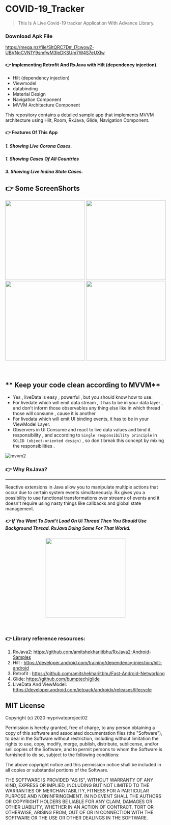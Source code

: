 # COVID-19_Tracker

<!-- Blockquote -->
<!-- Strong -->

>  This Is A Live Covid-19 tracker Application With Advance Library.

### Download Apk File
https://mega.nz/file/SltQRC7D#_I7cwowZ-UBVNqCVN1Y9smfwM3leDKSUm7W4S7eUXlw


#### 👉  Implementing Retrofit And RxJava with Hilt (dependency injection).
<!------------
-->


<!--ul-->
* Hilt (dependency injection)
* Viewmodel
* databinding
* Material Design
* Navigation Component
* MVVM Architecture Component

This repository contains a detailed sample app that implements MVVM architecture using Hilt, Room, RxJava, Glide, Navigation Component.

#### 👉  Features Of This App
##### 1. Showing Live Corona Cases.
##### 1. Showing Cases Of All Countries
##### 3. Showing Live Indina State Cases.


<!------------
-->

## 👉  Some ScreenShorts

<p align="center">
  <img src="https://github.com/myprivateproject02/COVID-19_Tracker/blob/master/sample_img/Screenshot_1601041421.png" width="250">
  <img src="https://github.com/myprivateproject02/COVID-19_Tracker/blob/master/sample_img/Screenshot_1601041427.png" width="250">
  <img src="https://github.com/myprivateproject02/COVID-19_Tracker/blob/master/sample_img/Screenshot_1601041431.png" width="250">
  <img src="https://https://github.com/myprivateproject02/COVID-19_Tracker/blob/master/sample_img/Screenshot_1601044626.png" width="250">
</p>
<br>

<!------------
-->

** Keep your code clean according to MVVM**
-----------------------------
 - Yes , liveData is easy , powerful , but you should know how to use.
 - For livedate which will emit data stream , it has to be in your
   data layer , and don't inform those observables any thing else like
   in which thread those will consume , cause it is another
 - For livedata which will emit UI binding events, it has to be in your ViewModel Layer.
 - Observers in UI Consume and react to live data values and bind it.
   responsibility , and according to `Single responsibility principle`
  in `SOLID (object-oriented design)` , so don't break this concept by
   mixing the responsibilities .

  ![mvvm2](https://github.com/myprivateproject02/COVID-19_Tracker/blob/master/sample_img/img1.png)
  
<!------------
-->
  
  ### 👉  Why RxJava?
  -----------------------------
  
  Reactive extensions in Java allow you to manipulate multiple actions that occur due to certain system events simultaneously. Rx gives you a possibility to use
  functional transformations over streams of events and it doesn't require using nasty things like callbacks and global state management.

##### 👉  If You Want To Dont't Load On Ui Thread Then You Should Use Background Thread. RxJava Doing Same For That Workd.
  <p align="center">
  <img src="https://github.com/myprivateproject02/COVID-19_Tracker/blob/master/sample_img/rxJavaImg.png" width="250">
  </p>
  <br>

 




### 👉  Library reference resources:
1. RxJava2: https://github.com/amitshekhariitbhu/RxJava2-Android-Samples
2. Hilt : https://developer.android.com/training/dependency-injection/hilt-android
3. Retrofit : https://github.com/amitshekhariitbhu/Fast-Android-Networking
4. Glide: https://github.com/bumptech/glide
5. LiveData And ViewModel: https://developer.android.com/jetpack/androidx/releases/lifecycle



## MIT License

Copyright (c) 2020 myprivateproject02

Permission is hereby granted, free of charge, to any person obtaining a copy of this software and associated documentation files (the "Software"), to deal in the Software without restriction, including without limitation the rights to use, copy, modify, merge, publish, distribute, sublicense, and/or sell copies of the Software, and to permit persons to whom the Software is furnished to do so, subject to the following conditions:

The above copyright notice and this permission notice shall be included in all copies or substantial portions of the Software.

THE SOFTWARE IS PROVIDED "AS IS", WITHOUT WARRANTY OF ANY KIND, EXPRESS OR IMPLIED, INCLUDING BUT NOT LIMITED TO THE WARRANTIES OF MERCHANTABILITY, FITNESS FOR A PARTICULAR PURPOSE AND NONINFRINGEMENT. IN NO EVENT SHALL THE AUTHORS OR COPYRIGHT HOLDERS BE LIABLE FOR ANY CLAIM, DAMAGES OR OTHER LIABILITY, WHETHER IN AN ACTION OF CONTRACT, TORT OR OTHERWISE, ARISING FROM, OUT OF OR IN CONNECTION WITH THE SOFTWARE OR THE USE OR OTHER DEALINGS IN THE SOFTWARE.
